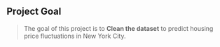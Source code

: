 ## Project Goal
> The goal of this project is to **Clean the dataset** to predict housing price fluctuations in New York City.
  
  
  
 
 
